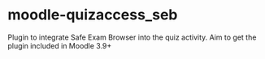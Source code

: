# moodle-quizaccess_seb
Plugin to integrate Safe Exam Browser into the quiz activity. Aim to get the plugin included in Moodle 3.9+
